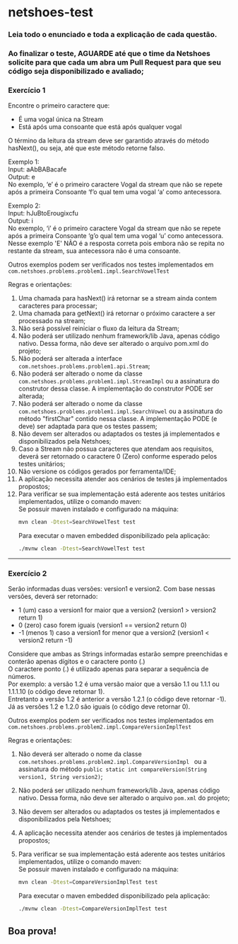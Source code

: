 # netshoes-test
### Leia todo o enunciado e toda a explicação de cada questão.
### Ao finalizar o teste, AGUARDE até que o time da Netshoes solicite para que cada um abra um Pull Request para que seu código seja disponibilizado e avaliado;


### Exercício 1 
Encontre o primeiro caractere que: <br />
- É uma vogal única na Stream
- Está após uma consoante que está após qualquer vogal

O término da leitura da stream deve ser garantido através do método hasNext(), ou seja, até que este método retorne falso.
 <br />

Exemplo 1: <br />
Input:  aAbBABacafe <br />
Output: e <br />
No exemplo, ‘e’ é o primeiro caractere Vogal da stream que não se repete após a primeira Consoante ‘f’o qual tem uma vogal ‘a’ como antecessora. <br />

Exemplo 2: <br />
Input:  hJuBtoErougixcfu <br />
Output: i <br />
No exemplo, ‘i’ é o primeiro caractere Vogal da stream que não se repete após a primeira Consoante ‘g’o qual tem uma vogal ‘u’ como antecessora. <br />
Nesse exemplo 'E' NÃO é a resposta correta pois embora não se repita no restante da stream, sua antecessora não é uma consoante. <br />

Outros exemplos podem ser verificados nos testes implementados em `com.netshoes.problems.problem1.impl.SearchVowelTest` 

Regras e orientações:
1. Uma chamada para hasNext() irá retornar se a stream ainda contem caracteres para processar;
2. Uma chamada para getNext() irá retornar o próximo caractere a ser processado na stream;
3. Não será possível reiniciar o fluxo da leitura da Stream;
4. Não poderá ser utilizado nenhum framework/lib Java, apenas código nativo. Dessa forma, não deve ser alterado o arquivo pom.xml do projeto;
5. Não poderá ser alterada a interface `com.netshoes.problems.problem1.api.Stream`;
6. Não poderá ser alterado o nome da classe `com.netshoes.problems.problem1.impl.StreamImpl` ou a assinatura do construtor dessa classe. A implementação do construtor PODE ser alterada;
7. Não poderá ser alterado o nome da classe `com.netshoes.problems.problem1.impl.SearchVowel` ou a assinatura do método "firstChar" contido nessa classe. A implementação PODE (e deve) ser adaptada para que os testes passem;
8. Não devem ser alterados ou adaptados os testes já implementados e disponibilizados pela Netshoes;
9. Caso a Stream não possua caracteres que atendam aos requisitos, deverá ser retornado o caractere 0 (Zero) conforme esperado pelos testes unitários;
10. Não versione os códigos gerados por ferramenta/IDE;
11. A aplicação necessita atender aos cenários de testes já implementados propostos;
12. Para verificar se sua implementação está aderente aos testes unitários implementados, utilize o comando maven:<br />
    Se possuir maven instalado e configurado na máquina:
    ```sh
    mvn clean -Dtest=SearchVowelTest test 
    ```
    Para executar o maven embedded disponibilizado pela aplicação:
    ```sh
    ./mvnw clean -Dtest=SearchVowelTest test 
    ```
----------
### Exercício 2

Serão informadas duas versões: version1 e version2. Com base nessas versões, deverá ser retornado:
- 1 (um) caso a version1 for maior que a version2 (version1 > version2 return 1)
- 0 (zero) caso forem iguais (version1 == version2 return 0)
- -1 (menos 1) caso a version1 for menor que a version2 (version1 < version2 return -1)

Considere que ambas as Strings informadas estarão sempre preenchidas e conterão apenas dígitos e o caractere ponto (.) <br />
O caractere ponto (.) é utilizado apenas para separar a sequência de números. <br />
Por exemplo: a versão 1.2 é uma versão maior que a versão 1.1 ou 1.1.1 ou 1.1.1.10 (o código deve retornar 1). <br />
Entretanto a versão 1.2 é anterior a versão 1.2.1 (o código deve retornar -1). <br />
Já as versões 1.2 e 1.2.0 são iguais (o código deve retornar 0). <br />

Outros exemplos podem ser verificados nos testes implementados em `com.netshoes.problems.problem2.impl.CompareVersionImplTest`<br />

Regras e orientações:
1. Não deverá ser alterado o nome da classe `com.netshoes.problems.problem2.impl.CompareVersionImpl ` ou a assinatura do método `public static int compareVersion(String version1, String version2)`;
2. Não poderá ser utilizado nenhum framework/lib Java, apenas código nativo. Dessa forma, não deve ser alterado o arquivo `pom.xml` do projeto;
3. Não devem ser alterados ou adaptados os testes já implementados e disponibilizados pela Netshoes;
4. A aplicação necessita atender aos cenários de testes já implementados propostos;
4. Para verificar se sua implementação está aderente aos testes unitários implementados, utilize o comando maven: <br />
    Se possuir maven instalado e configurado na máquina:
     ```sh
     mvn clean -Dtest=CompareVersionImplTest test 
     ```
     
    Para executar o maven embedded disponibilizado pela aplicação:
    ```sh
    ./mvnw clean -Dtest=CompareVersionImplTest test 
    ```

## Boa prova!
